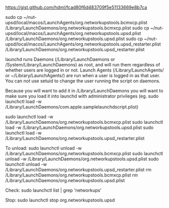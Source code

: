 https://gist.github.com/hdml/fcad80f6d483709f5e51133669e8b7ca

sudo cp ~/nut-upsd/local/macos/LaunchAgents/org.networkupstools.bcmxcp.plist /Library/LaunchDaemons/org.networkupstools.bcmxcp.plist
sudo cp ~/nut-upsd/local/macos/LaunchAgents/org.networkupstools.upsd.plist /Library/LaunchDaemons/org.networkupstools.upsd.plist
sudo cp ~/nut-upsd/local/macos/LaunchAgents/org.networkupstools.upsd_restarter.plist /Library/LaunchDaemons/org.networkupstools.upsd_restarter.plist

launchd runs Daemons (/Library/LaunchDaemons or /System/Library/LaunchDaemons) as root, and will run them regardless of whether users are logged in or not. Launch Agents (/Library/LaunchAgents/ or ~/Library/LaunchAgents/) are run when a user is logged in as that user. You can not use setuid to change the user running the script on daemons.

Because you will want to add it in /Library/LaunchDaemons you will want to make sure you load it into launchd with administrator privileges (eg. sudo launchctl load -w /Library/LaunchDaemons/com.apple.samplelaunchdscript.plist)

sudo launchctl load -w /Library/LaunchDaemons/org.networkupstools.bcmxcp.plist
sudo launchctl load -w /Library/LaunchDaemons/org.networkupstools.upsd.plist
sudo launchctl load -w /Library/LaunchDaemons/org.networkupstools.upsd_restarter.plist

To unload:
sudo launchctl unload -w /Library/LaunchDaemons/org.networkupstools.bcmxcp.plist
sudo launchctl unload -w /Library/LaunchDaemons/org.networkupstools.upsd.plist
sudo launchctl unload -w /Library/LaunchDaemons/org.networkupstools.upsd_restarter.plist
rm /Library/LaunchDaemons/org.networkupstools.bcmxcp.plist
rm /Library/LaunchDaemons/org.networkupstools.upsd.plist

Check:
sudo launchctl list | grep 'networkups'

Stop:
sudo launchctl stop org.networkupstools.upsd
